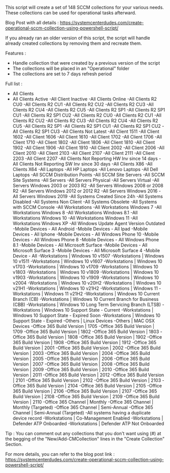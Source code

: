 This script will create a set of 148 SCCM collections for your various needs. These collections can be used for operational tasks afterward.

Blog Post with all details : https://systemcenterdudes.com/create-operational-sccm-collection-using-powershell-script/

If you already ran an older version of this script, the script will handle already created collections by removing them and recreate them.

Features :
- Handle collection that were created by a previous version of the script
- The collections will be placed in an "Operational" folder
- The collections are set to 7 days refresh period


Full list :
- All Clients
- All Clients Active
-All Client Inactive
-All Clients Online
-All Clients R2 CU0
-All Clients R2 CU1
-All Clients R2 CU2
-All Clients R2 CU3
-All Clients R2 CU4
-All Clients R2 CU5
-All Clients R2 SP1
-All Clients R2 SP1 CU1
-All Clients R2 SP1 CU2
-All Clients R2 CU0
-All Clients R2 CU1
-All Clients R2 CU2
-All Clients R2 CU3
-All Clients R2 CU4
-All Clients R2 CU5
-All Clients R2 SP1
-All Clients R2 SP1 CU1
-All Clients R2 SP1 CU2
-All Clients R2 SP1 CU3
-All Clients Not Latest
-All Client 1511
-All Client 1602
-All Client 1606
-All Client 1610
-All Client 1702
-All Client 1706
-All Client 1710
-All Client 1802
-All Client 1806
-All Client 1810
-All Client 1902
-All Client 1906
-All Client 1910
-All Client 2002
-All Client 2006
-All Client 2010
-All Client 2103
-All Client 2107
-All Client 2111
-All Client 2203
-All Client 2207
-All Clients Not Reporting HW Inv since 14 days
-All Clients Not Reporting SW Inv since 30 days
-All Clients X86
-All Clients X64
-All Laptops
-All HP Laptops
-All Lenovo Laptops
-All Dell Laptops
-All SCCM Distribution Points
-All SCCM Site Servers
-All SCCM Site Systems
-All Servers
-All Servers Physical
-All Servers Virtual
-All Servers Windows 2003 or 2003 R2
-All Servers Windows 2008 or 2008 R2
-All Servers Windows 2012 or 2012 R2
-All Servers Windows 2016
-All Servers Windows 2019
-All Systems Created Since 24h
-All Systems Disabled
-All Systems Non Client
-All Systems Obsolete
-All Systems with SCCM Console
-All Workstations
-All Workstations Windows 7
-All Workstations Windows 8
-All Workstations Windows 8.1
-All Workstations Windows 10
-All Workstations Windows 11
-All Workstations Windows XP
-All Windows Update Agent Version Outdated
-Mobile Devices - All Android
-Mobile Devices - All Ipad
-Mobile Devices - All Iphone
-Mobile Devices - All Windows Phone 10
-Mobile Devices - All Windows Phone 8
-Mobile Devices - All Windows Phone 8.1
-Mobile Devices - All Microsoft Surface
-Mobile Devices - All Microsoft Surface 3
-Mobile Devices - All Microsoft Surface 4
-Mobile Device - All
-Workstations | Windows 10 v1507
-Workstations | Windows 10 v1511
-Workstations | Windows 10 v1607
-Workstations | Windows 10 v1703
-Workstations | Windows 10 v1709
-Workstations | Windows 10 v1803
-Workstations | Windows 10 v1809
-Workstations | Windows 10 v1903
-Workstations | Windows 10 v1909
-Workstations | Windows 10 v2004
-Workstations | Windows 10 v20H2
-Workstations | Windows 10 v21H1
-Workstations | Windows 10 v21H2
-Workstations | Windows 11
-Workstations | Windows 11 v21H2
-Workstations | Windows 10 Current Branch (CB)
-Workstations | Windows 10 Current Branch for Business (CBB)
-Workstations | Windows 10 Long Term Servicing Branch (LTSB)
-Workstations | Windows 10 Support State - Current
-Workstations | Windows 10 Support State - Expired Soon
-Workstations | Windows 10 Support State - Expired
-Others | Linux Devices
-Others | MAC OSX Devices
-Office 365 Build Version | 1705
-Office 365 Build Version | 1709
-Office 365 Build Version | 1802
-Office 365 Build Version | 1803
-Office 365 Build Version | 1808
-Office 365 Build Version | 1902
-Office 365 Build Version | 1908
-Office 365 Build Version | 1912
-Office 365 Build Version | 2001
-Office 365 Build Version | 2002
-Office 365 Build Version | 2003
-Office 365 Build Version | 2004
-Office 365 Build Version | 2005
-Office 365 Build Version | 2006
-Office 365 Build Version | 2007
-Office 365 Build Version | 2008
-Office 365 Build Version | 2009
-Office 365 Build Version | 2010
-Office 365 Build Version | 2011
-Office 365 Build Version | 2012
-Office 365 Build Version | 2101
-Office 365 Build Version | 2102
-Office 365 Build Version | 2103
-Office 365 Build Version | 2104
-Office 365 Build Version | 2105
-Office 365 Build Version | 2106
-Office 365 Build Version | 2107
-Office 365 Build Version | 2108
-Office 365 Build Version | 2109
-Office 365 Build Version | 2110
-Office 365 Channel | Monthly
-Office 365 Channel | Monthly (Targeted)
-Office 365 Channel | Semi-Annual
-Office 365 Channel | Semi-Annual (Targeted)
-All systems having a duplicate device record
-Workstations | Co-Management Enabled
-Workstations | Defender ATP Onboarded
-Workstations | Defender ATP Not Onboarded


Tip : You can comment out any collections that you don't want using (#) at the begging of the "New/Add-CMCollection" lines in the "Create Collection" Section.

For more details, you can refer to the blog post link : https://systemcenterdudes.com/create-operational-sccm-collection-using-powershell-script/
